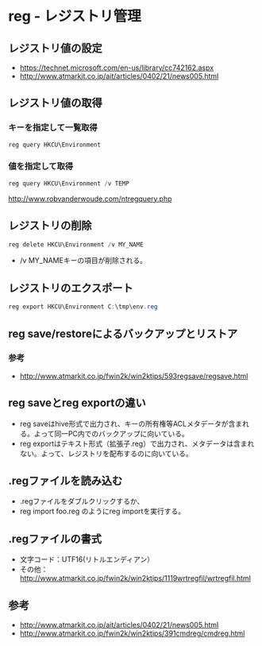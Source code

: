 ﻿# reg - レジストリ管理

## レジストリ値の設定

- https://technet.microsoft.com/en-us/library/cc742162.aspx
- http://www.atmarkit.co.jp/ait/articles/0402/21/news005.html

## レジストリ値の取得
### キーを指定して一覧取得

```powershell
reg query HKCU\Environment
```

### 値を指定して取得

```powershell
reg query HKCU\Environment /v TEMP
```

http://www.robvanderwoude.com/ntregquery.php

## レジストリの削除

```powershell
reg delete HKCU\Environment /v MY_NAME
```

- /v MY_NAMEキーの項目が削除される。

## レジストリのエクスポート

```powershell
reg export HKCU\Environment C:\tmp\env.reg
```

## reg save/restoreによるバックアップとリストア

### 参考

- http://www.atmarkit.co.jp/fwin2k/win2ktips/593regsave/regsave.html

## reg saveとreg exportの違い

- reg saveはhive形式で出力され、キーの所有権等ACLメタデータが含まれる。よって同一PC内でのバックアップに向いている。
- reg exportはテキスト形式（拡張子.reg）で出力され、メタデータは含まれない。よって、レジストリを配布するのに向いている。

## .regファイルを読み込む

- .regファイルをダブルクリックするか、
- reg import foo.reg のようにreg importを実行する。

## .regファイルの書式

- 文字コード：UTF16(リトルエンディアン）
- その他：http://www.atmarkit.co.jp/fwin2k/win2ktips/1119wrtregfil/wrtregfil.html

## 参考

- http://www.atmarkit.co.jp/ait/articles/0402/21/news005.html
- http://www.atmarkit.co.jp/fwin2k/win2ktips/391cmdreg/cmdreg.html
